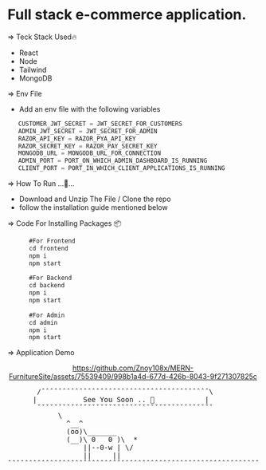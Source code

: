 # Full stack e-commerce application.
 
=> Teck Stack Used🔥
- React
- Node
- Tailwind
- MongoDB

=> Env File
   - Add an env file with the following variables 
   ```python
      CUSTOMER_JWT_SECRET = JWT_SECRET_FOR_CUSTOMERS
      ADMIN_JWT_SECRET = JWT_SECRET_FOR_ADMIN
      RAZOR_API_KEY = RAZOR_PYA_API_KEY
      RAZOR_SECRET_KEY = RAZOR_PAY_SECRET_KEY
      MONGODB_URL = MONGODB_URL_FOR_CONNECTION
      ADMIN_PORT = PORT_ON_WHICH_ADMIN_DASHBOARD_IS_RUNNING
      CLIENT_PORT = PORT_IN_WHICH_CLIENT_APPLICATIONS_IS_RUNNING
   ```

=> How To Run ...🏃...
- Download and Unzip The File / Clone the repo
- follow the installation guide mentioned below

=> Code For Installing Packages 📦
```javascript
      #For Frontend
      cd frontend
      npm i
      npm start
      
      #For Backend
      cd backend
      npm i
      npm start
      
      #For Admin
      cd admin
      npm i
      npm start
```
=> Application Demo  
<div align="center">
 

https://github.com/Znoy108x/MERN-FurnitureSite/assets/75539409/998b1a4d-677d-426b-8043-9f271307825c


</div>
<pre>
       /ˆˆˆˆˆˆˆˆˆˆˆˆˆˆˆˆˆˆˆˆˆˆˆˆˆˆˆˆˆˆˆˆˆˆˆˆˆˆˆˆ\
      |           See You Soon .. 🤝            |
       ˇˇˇˇˇˇˇˇˇˇˇˇˇˇˇˇˇˇˇˇˇˇˇˇˇˇˇˇˇˇˇˇˇˇˇˇˇˇˇˇˇˇ
            \
              ^__^
              (oo)\_______
              (__)\ 0   0 )\  *
                  ||--0-w | \/                                                                       
                  ||     ||                                                                 
ˆˆˆˆˆˆˆˆˆˆˆˆˆˆˆˆˆˆˆˆˆˆˆˆˆˆˆˆˆˆˆˆˆˆˆˆˆˆˆˆˆˆˆˆˆˆˆˆˆˆˆˆˆˆˆˆˆˆˆˆˆˆˆˆˆˆˆˆˆˆˆˆˆˆˆˆˆˆˆˆˆˆˆˆˆˆˆˆˆˆˆˆˆˆˆˆˆˆˆˆˆˆˆˆ
</pre>
